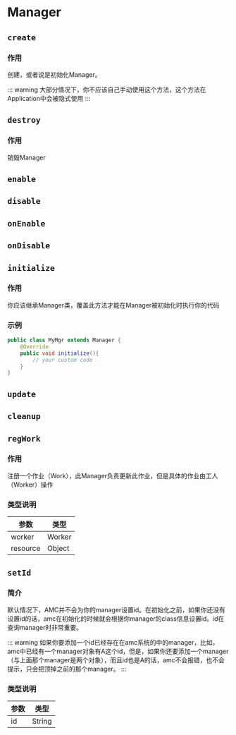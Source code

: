 # Manager

## <span>`create`</span>

<card>

### 作用

创建，或者说是初始化Manager。

::: warning
大部分情况下，你不应该自己手动使用这个方法，这个方法在Application中会被隐式使用
:::

</card>

## <span>`destroy`</span>

<card>

### 作用

销毁Manager

</card>

## <span>`enable`</span>

## <span>`disable`</span>

## <span>`onEnable`</span>

## <span>`onDisable`</span>

## <span>`initialize`</span>

<card>

### 作用

你应该继承Manager类，覆盖此方法才能在Manager被初始化时执行你的代码

</card>

<card>

### 示例

```java
public class MyMgr extends Manager {
    @Override
    public void initialize(){
        // your custom code
    }
}
```

</card>

## <span>`update`</span>

## <span>`cleanup`</span>

## <span>`regWork`</span>

<card>

### 作用

注册一个作业（Work），此Manager负责更新此作业，但是具体的作业由工人（Worker）操作

</card>

<card>

### 类型说明

|参数|类型|
|-|-|
|worker|Worker|
|resource|Object|

</card>

## <span>`setId`</span>

<card>

### 简介

默认情况下，AMC并不会为你的manager设置id。在初始化之前，如果你还没有设置id的话，amc在初始化的时候就会根据你manager的class信息设置id。id在查询manager时非常重要。

::: warning
如果你要添加一个id已经存在在amc系统的中的manager，比如，amc中已经有一个manager对象有A这个id，但是，如果你还要添加一个manager（与上面那个manager是两个对象），而且id也是A的话，amc不会报错，也不会提示，只会把顶掉之前的那个manager。
:::

</card>

<card>

### 类型说明

|参数|类型|
|-|-|
|id|String|

</card>
